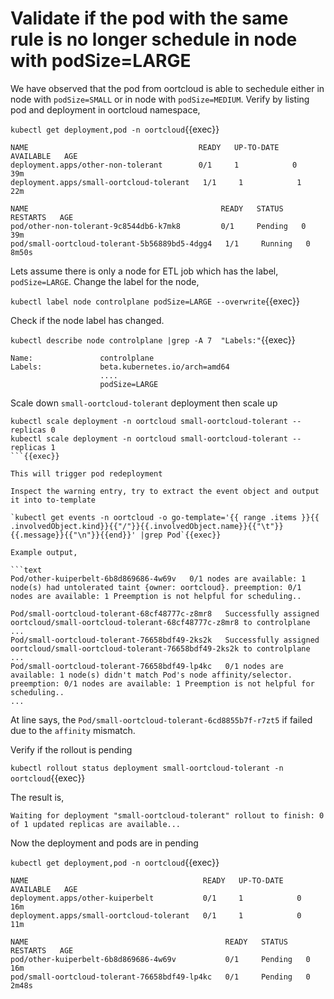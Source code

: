 # Validate if the pod with the same rule is no longer schedule in node with podSize=LARGE

We have observed that the pod from oortcloud is able to sechedule either in node with `podSize=SMALL` or in node with `podSize=MEDIUM`. Verify by listing pod and deployment in oortcloud namespace,

`kubectl get deployment,pod -n oortcloud`{{exec}}

```text
NAME                                      READY   UP-TO-DATE   AVAILABLE   AGE
deployment.apps/other-non-tolerant        0/1     1            0           39m
deployment.apps/small-oortcloud-tolerant   1/1     1            1           22m

NAME                                           READY   STATUS    RESTARTS   AGE
pod/other-non-tolerant-9c8544db6-k7mk8         0/1     Pending   0          39m
pod/small-oortcloud-tolerant-5b56889bd5-4dgg4   1/1     Running   0          8m50s
```

Lets assume there is only a node for ETL job which has the label, `podSize=LARGE`.
Change the label for the node,

`kubectl label node controlplane podSize=LARGE --overwrite`{{exec}}

Check if the node label has changed.

`kubectl describe node controlplane |grep -A 7  "Labels:"`{{exec}}

```text
Name:               controlplane
Labels:             beta.kubernetes.io/arch=amd64
                    ....
                    podSize=LARGE

```

Scale down `small-oortcloud-tolerant` deployment then scale up

```
kubectl scale deployment -n oortcloud small-oortcloud-tolerant --replicas 0
kubectl scale deployment -n oortcloud small-oortcloud-tolerant --replicas 1
```{{exec}}

This will trigger pod redeployment

Inspect the warning entry, try to extract the event object and output it into to-template

`kubectl get events -n oortcloud -o go-template='{{ range .items }}{{ .involvedObject.kind}}{{"/"}}{{.involvedObject.name}}{{"\t"}}{{.message}}{{"\n"}}{{end}}' |grep Pod`{{exec}}

Example output,

```text
Pod/other-kuiperbelt-6b8d869686-4w69v   0/1 nodes are available: 1 node(s) had untolerated taint {owner: oortcloud}. preemption: 0/1 nodes are available: 1 Preemption is not helpful for scheduling..

Pod/small-oortcloud-tolerant-68cf48777c-z8mr8   Successfully assigned oortcloud/small-oortcloud-tolerant-68cf48777c-z8mr8 to controlplane
...
Pod/small-oortcloud-tolerant-76658bdf49-2ks2k   Successfully assigned oortcloud/small-oortcloud-tolerant-76658bdf49-2ks2k to controlplane
...
Pod/small-oortcloud-tolerant-76658bdf49-lp4kc   0/1 nodes are available: 1 node(s) didn't match Pod's node affinity/selector. preemption: 0/1 nodes are available: 1 Preemption is not helpful for scheduling..
...
```

At line says, the `Pod/small-oortcloud-tolerant-6cd8855b7f-r7zt5` if failed due to the `affinity` mismatch.

Verify if the rollout is pending

`kubectl rollout status deployment small-oortcloud-tolerant -n oortcloud`{{exec}}

The result is,

```text
Waiting for deployment "small-oortcloud-tolerant" rollout to finish: 0 of 1 updated replicas are available...
```

Now the deployment and pods are in pending

`kubectl get deployment,pod -n oortcloud`{{exec}}

```text
NAME                                       READY   UP-TO-DATE   AVAILABLE   AGE
deployment.apps/other-kuiperbelt           0/1     1            0           16m
deployment.apps/small-oortcloud-tolerant   0/1     1            0           11m

NAME                                            READY   STATUS    RESTARTS   AGE
pod/other-kuiperbelt-6b8d869686-4w69v           0/1     Pending   0          16m
pod/small-oortcloud-tolerant-76658bdf49-lp4kc   0/1     Pending   0          2m48s
```
